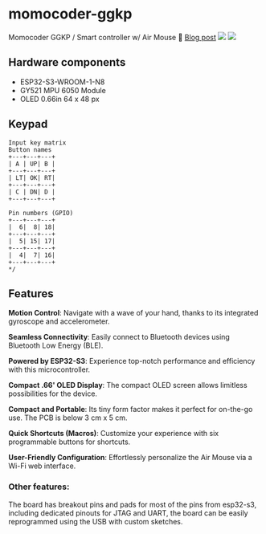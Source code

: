 # momocoder-ggkp

Momocoder GGKP / Smart controller w/ Air Mouse 📝 [Blog post](https://anilmaharjan.com.np/blog/momocoder-ggkp-a-diy-smart-controller/)
![](https://res.cloudinary.com/anilmaharjan-com-np/image/upload/c_scale,h_620,w_827/v1/Blog/Momocoder_GGKP_smart_controller.png?_a=ATFGlAA0)
![](https://res.cloudinary.com/anilmaharjan-com-np/image/upload/v1695149918/Blog/1845356405208.png)

## Hardware components

- ESP32-S3-WROOM-1-N8
- GY521 MPU 6050 Module
- OLED 0.66in 64 x 48 px

## Keypad

```
Input key matrix
Button names
+---+---+---+
| A | UP| B |
+---+---+---+
| LT| OK| RT|
+---+---+---+
| C | DN| D |
+---+---+---+

Pin numbers (GPIO)
+---+---+---+
|  6|  8| 18|
+---+---+---+
|  5| 15| 17|
+---+---+---+
|  4|  7| 16|
+---+---+---+
*/
```

## Features

**Motion Control**: Navigate with a wave of your hand, thanks to its integrated gyroscope and accelerometer.

**Seamless Connectivity**: Easily connect to Bluetooth devices using Bluetooth Low Energy (BLE).

**Powered by ESP32-S3**: Experience top-notch performance and efficiency with this microcontroller.

**Compact .66' OLED Display**: The compact OLED screen allows limitless possibilities for the device.

**Compact and Portable**: Its tiny form factor makes it perfect for on-the-go use. The PCB is below 3 cm x 5 cm.

**Quick Shortcuts (Macros)**: Customize your experience with six programmable buttons for shortcuts.

**User-Friendly Configuration**: Effortlessly personalize the Air Mouse via a Wi-Fi web interface.

### Other features:

The board has breakout pins and pads for most of the pins from esp32-s3, including dedicated pinouts for JTAG and UART, the board can be easily reprogrammed using the USB with custom sketches.
